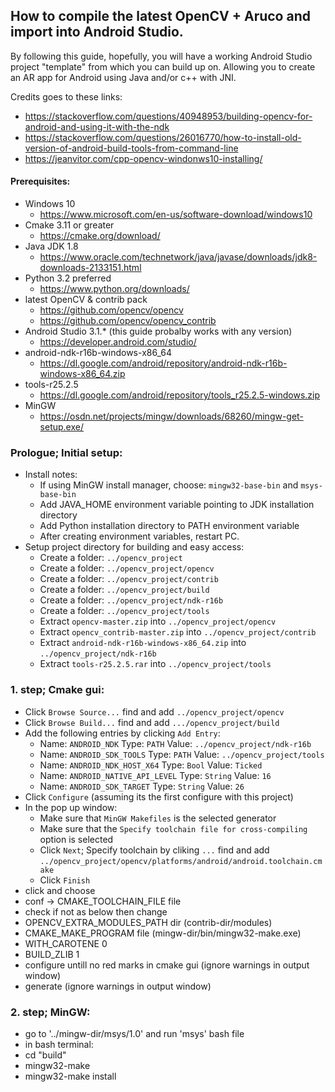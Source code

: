 ## How to compile the latest OpenCV + Aruco and import into Android Studio.
By following this guide, hopefully, you will have a working Android Studio project "template" from which you can build up on. Allowing you to create an AR app for Android using Java and/or c++ with JNI.

Credits goes to these links:
 - https://stackoverflow.com/questions/40948953/building-opencv-for-android-and-using-it-with-the-ndk
 - https://stackoverflow.com/questions/26016770/how-to-install-old-version-of-android-build-tools-from-command-line
 - https://jeanvitor.com/cpp-opencv-windonws10-installing/

#### Prerequisites:
 - Windows 10
   - https://www.microsoft.com/en-us/software-download/windows10
 - Cmake 3.11 or greater
   - https://cmake.org/download/
 - Java JDK 1.8
   - https://www.oracle.com/technetwork/java/javase/downloads/jdk8-downloads-2133151.html
 - Python 3.2 preferred
   - https://www.python.org/downloads/
 - latest OpenCV & contrib pack
   - https://github.com/opencv/opencv
   - https://github.com/opencv/opencv_contrib
 - Android Studio 3.1.* (this guide probalby works with any version)
   - https://developer.android.com/studio/
 - android-ndk-r16b-windows-x86_64
   - https://dl.google.com/android/repository/android-ndk-r16b-windows-x86_64.zip
 - tools-r25.2.5
   - https://dl.google.com/android/repository/tools_r25.2.5-windows.zip
 - MinGW
   - https://osdn.net/projects/mingw/downloads/68260/mingw-get-setup.exe/

### Prologue; Initial setup:
- Install notes:
  - If using MinGW install manager, choose: `mingw32-base-bin` and `msys-base-bin`
  - Add JAVA_HOME environment variable pointing to JDK installation directory
  - Add Python installation directory to PATH environment variable
  - After creating environment variables, restart PC.
- Setup project directory for building and easy access:
  - Create a folder: `../opencv_project`
  - Create a folder: `../opencv_project/opencv`
  - Create a folder: `../opencv_project/contrib`
  - Create a folder: `../opencv_project/build`
  - Create a folder: `../opencv_project/ndk-r16b`
  - Create a folder: `../opencv_project/tools`
  - Extract `opencv-master.zip` into `../opencv_project/opencv`
  - Extract `opencv_contrib-master.zip` into `../opencv_project/contrib`
  - Extract `android-ndk-r16b-windows-x86_64.zip` into `../opencv_project/ndk-r16b`
  - Extract `tools-r25.2.5.rar` into `../opencv_project/tools`

### 1. step; Cmake gui:
- Click `Browse Source...` find and add `../opencv_project/opencv`
- Click `Browse Build...` find and add `.../opencv_project/build`
- Add the following entries by clicking `Add Entry`:
  - Name: `ANDROID_NDK` Type: `PATH` Value: `../opencv_project/ndk-r16b`
  - Name: `ANDROID_SDK_TOOLS` Type: `PATH` Value: `../opencv_project/tools`
  - Name: `ANDROID_NDK_HOST_X64` Type: `Bool` Value: `Ticked`
  - Name: `ANDROID_NATIVE_API_LEVEL` Type: `String` Value: `16`
  - Name: `ANDROID_SDK_TARGET` Type: `String` Value: `26`
- Click `Configure` (assuming its the first configure with this project)
- In the pop up window:
  - Make sure that `MinGW Makefiles` is the selected generator
  - Make sure that the `Specify toolchain file for cross-compiling` option is selected
  - Click `Next`; Specify toolchain by cliking `...` find and add `../opencv_project/opencv/platforms/android/android.toolchain.cmake`
  - Click `Finish`
- click and choose
 - conf -> CMAKE_TOOLCHAIN_FILE file
- check if not as below then change
 - OPENCV_EXTRA_MODULES_PATH dir (contrib-dir/modules)
 - CMAKE_MAKE_PROGRAM file (mingw-dir/bin/mingw32-make.exe)
 - WITH_CAROTENE 0
 - BUILD_ZLIB 1
- configure untill no red marks in cmake gui (ignore warnings in output window)
- generate (ignore warnings in output window)

### 2. step; MinGW:
- go to '../mingw-dir/msys/1.0' and run 'msys' bash file
 - in bash terminal:
 - cd "build"
 - mingw32-make
 - mingw32-make install
